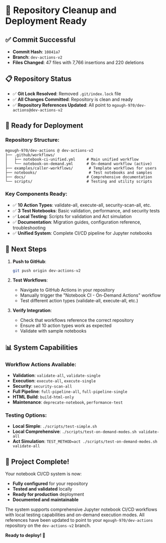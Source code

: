 # 🎉 Repository Cleanup and Deployment Ready

## ✅ **Commit Successful**
- **Commit Hash**: `10841a7`
- **Branch**: `dev-actions-v2`
- **Files Changed**: 47 files with 7,766 insertions and 220 deletions

## 📋 **Repository Status**
- ✅ **Git Lock Resolved**: Removed `.git/index.lock` file
- ✅ **All Changes Committed**: Repository is clean and ready
- ✅ **Repository References Updated**: All point to `mgough-970/dev-actions@dev-actions-v2`

## 🚀 **Ready for Deployment**

### Repository Structure:
```
mgough-970/dev-actions @ dev-actions-v2
├── .github/workflows/
│   ├── notebook-ci-unified.yml     # Main unified workflow
│   └── notebook-on-demand.yml      # On-demand workflow (active)
├── examples/caller-workflows/       # Template workflows for users
├── notebooks/                       # Test notebooks and samples
├── docs/                           # Comprehensive documentation
└── scripts/                        # Testing and utility scripts
```

### Key Components Ready:
- ✅ **10 Action Types**: validate-all, execute-all, security-scan-all, etc.
- ✅ **3 Test Notebooks**: Basic validation, performance, and security tests
- ✅ **Local Testing**: Scripts for validation and Act simulation
- ✅ **Documentation**: Migration guides, configuration reference, troubleshooting
- ✅ **Unified System**: Complete CI/CD pipeline for Jupyter notebooks

## 🎯 **Next Steps**

1. **Push to GitHub**:
   ```bash
   git push origin dev-actions-v2
   ```

2. **Test Workflows**: 
   - Navigate to GitHub Actions in your repository
   - Manually trigger the "Notebook CI - On-Demand Actions" workflow
   - Test different action types (validate-all, execute-all, etc.)

3. **Verify Integration**:
   - Check that workflows reference the correct repository
   - Ensure all 10 action types work as expected
   - Validate with sample notebooks

## 📊 **System Capabilities**

### Workflow Actions Available:
- **Validation**: `validate-all`, `validate-single`
- **Execution**: `execute-all`, `execute-single`
- **Security**: `security-scan-all`
- **Full Pipeline**: `full-pipeline-all`, `full-pipeline-single`
- **HTML Build**: `build-html-only`
- **Maintenance**: `deprecate-notebook`, `performance-test`

### Testing Options:
- **Local Simple**: `./scripts/test-simple.sh`
- **Local Comprehensive**: `./scripts/test-on-demand-modes.sh validate-all`
- **Act Simulation**: `TEST_METHOD=act ./scripts/test-on-demand-modes.sh validate-all`

## 🎉 **Project Complete!**

Your notebook CI/CD system is now:
- **Fully configured** for your repository
- **Tested and validated** locally  
- **Ready for production** deployment
- **Documented and maintainable**

The system supports comprehensive Jupyter notebook CI/CD workflows with local testing capabilities and on-demand execution modes. All references have been updated to point to your `mgough-970/dev-actions` repository on the `dev-actions-v2` branch.

**Ready to deploy! 🚀**
